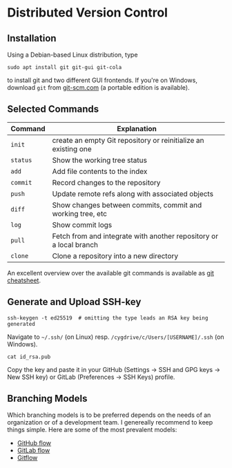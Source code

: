# Distributed Version Control

## Installation
Using a Debian-based Linux distribution, type

```
sudo apt install git git-gui git-cola
```

to install git and two different GUI frontends. If you're on Windows,
download `git` from [git-scm.com](https://git-scm.com/download/win) (a
portable edition is available).

## Selected Commands

| Command | Explanation |
| ------- | ---------------------------------|
| `init` | create an empty Git repository or reinitialize an existing one |
| `status` | Show the working tree status |
| `add` | Add file contents to the index |
| `commit` | Record changes to the repository |
| `push` | Update remote refs along with associated objects |
| `diff` | Show changes between commits, commit and working tree, etc |
| `log` | Show commit logs |
| `pull` | Fetch from and integrate with another repository or a local branch |
| `clone` | Clone a repository into a new directory |

An excellent overview over the available git commands is available as
[git cheatsheet](https://ndpsoftware.com/git-cheatsheet.html).

## Generate and Upload SSH-key

`ssh-keygen -t ed25519  # omitting the type leads an RSA key being generated`

Navigate to `~/.ssh/` (on Linux) resp. `/cygdrive/c/Users/[USERNAME]/.ssh`
(on Windows).

`cat id_rsa.pub`

Copy the key and paste it in your
GitHub (Settings → SSH and GPG keys → New SSH key) or
GitLab (Preferences → SSH Keys) profile.


## Branching Models
Which branching models is to be preferred depends on the needs of an
organization or of a development team. I genereally recommend to keep things
simple. Here are some of the most prevalent models:

* [GitHub flow](https://guides.github.com/introduction/flow/)
* [GitLab flow](https://docs.gitlab.com/ee/topics/gitlab_flow.html)
* [Gitflow](https://www.atlassian.com/git/tutorials/comparing-workflows/gitflow-workflow)
